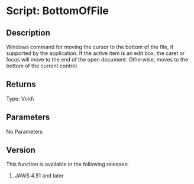 # Script: BottomOfFile

## Description

Windows command for moving the cursor to the bottom of the file, if
supported by the application. If the active item is an edit box, the
caret or focus will move to the end of the open document. Otherwise,
moves to the bottom of the current control.

## Returns

Type: Void\

## Parameters

No Parameters

## Version

This function is available in the following releases:

1.  JAWS 4.51 and later
